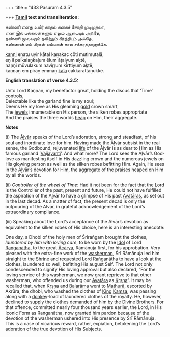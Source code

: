 +++
title = "433 Pasuram 4.3.5"

+++
**[Tamil](/definition/tamil#history "show Tamil definitions") text and transliteration:**

கண்ணி எனது உயிர் காதல் கனகச் சோதி முடிமுதலா,  
எண் இல் பல்கலன்களும் ஏலும் ஆடையும் அஃதே,  
நண்ணி மூவுலகும் நவிற்றும் கீர்த்தியும் அஃதே,  
கண்ணன் எம் பிரான் எம்மான் கால சக்கரத்தானுக்கே.

[kaṇṇi](/definition/kanni#history "show kaṇṇi definitions") eṉatu uyir kātal kaṉakac cōti muṭimutalā,  
eṇ il palkalaṉkaḷum ēlum āṭaiyum aḵtē,  
naṇṇi mūvulakum naviṟṟum kīrttiyum aḵtē,  
kaṇṇaṉ em pirāṉ emmāṉ [kāla](/definition/kala#vaishnavism "show kāla definitions") cakkarattāṉukkē.

**English translation of verse 4.3.5:**

Unto Lord Kaṇṇaṉ, my benefactor great, holding the discus that ‘Time’ controls,  
Delectable like the garland fine is my soul;  
Deems He my love as His gleaming [gold](/definition/gold#history "show gold definitions") crown smart,  
The [jewels](/definition/jewel#history "show jewels definitions") innumerable on His person, the silken robes appropriate  
And the praises the three worlds [heap](/definition/heap#history "show heap definitions") on Him, their aggregate.

**Notes**

\(i\) The [Āḻvār](/definition/aḻvar#vaishnavism "show Āḻvār definitions") speaks of the Lord’s adoration, strong and steadfast, of his soul and inordinate love for him. Having made the Āḻvār subsist in the real sense, the Godbound, rejuvenated [life](/definition/life#history "show life definitions") of the Āḻvār is as dear to Him as His famous garland ‘[Vaijayanti](/definition/vaijayanti#vaishnavism "show Vaijayanti definitions")’. And what more? The Lord sees the Āḻvār’s God-love as manifesting itself in His dazzling crown and the numerous jewels on His glowing person as well as the silken robes befitting Him. Again, He sees in the Āḻvār’s devotion for Him, the aggregate of the praises heaped on Him by all the worlds.

\(ii\) *Controller of the wheel of Time*: Had it not been for the fact that the Lord is the Controller of the past, present and future, He could not have fulfilled the aspiration of the Āḻvār to have a glimpse of His past [Avatāras](/definition/avatara#vaishnavism "show Avatāras definitions"), as set out in the last decad. As a matter of fact, the present decad is only the outpouring of the Āḻvār, in grateful acknowledgement of the Lord’s extraordinary compliance.

\(iii\) Speaking about the Lord’s acceptance of the Āḻvār’s devotion as equivalent to the silken robes of His choice, here is an interesting anecdote:

One day, a Dhobi of the holy men of Śriraṅgam brought the clothes, *laundered by him with loving care*, to be worn by the [Idol](/definition/idol#history "show Idol definitions") of Lord [Raṅganātha](/definition/ranganatha#vaishnavism "show Raṅganātha definitions"), to the great [Ācārya](/definition/acarya#vaishnavism "show Ācārya definitions"), Rāmānuja first, for his approbation. Very pleased with the extra-fine work of the [washerman](/definition/washerman#history "show washerman definitions"), Śrī Rāmānuja led him straight to the [Shrine](/definition/shrine#history "show Shrine definitions") and requested Lord Raṅganātha to have a look at the clothes, laundered so well, befitting His august Self. The Lord not only condescended to signify His loving approval but also declared, “For the loving service of this washerman, we now grant reprieve to that other washerman, who offended us during our [Avatāra](/definition/avatara#vaishnavism "show Avatāra definitions") as [Kṛṣṇa](/definition/krishna#vaishnavism "show Kṛṣṇa definitions")”. It may be recalled that, when Kṛṣṇa and [Balarāma](/definition/balarama#vaishnavism "show Balarāma definitions") went to [Mathurā](/definition/mathura#vaishnavism "show Mathurā definitions"), escorted by Akrūra, the dhobi, who washed the clothes of [King](/definition/king#history "show King definitions") [Kaṃsa](/definition/kamsa#vaishnavism "show Kaṃsa definitions"), was passing along with a [donkey](/definition/donkey#history "show donkey definitions")-load of laundered clothes of the royalty. He, however, declined to supply the clothes demanded of him by the Divine Brothers. For that offence, committed nearly four thousand years earlier, the Lord, in His Iconic Form as Raṅganātha, now granted him pardon because of the devotion of the washerman ushered into His presence by Śrī Rāmānuja. This is a case of vicarious reward, rather, expiation, betokening the Lord’s adoration of the true devotion of His Subjects.


